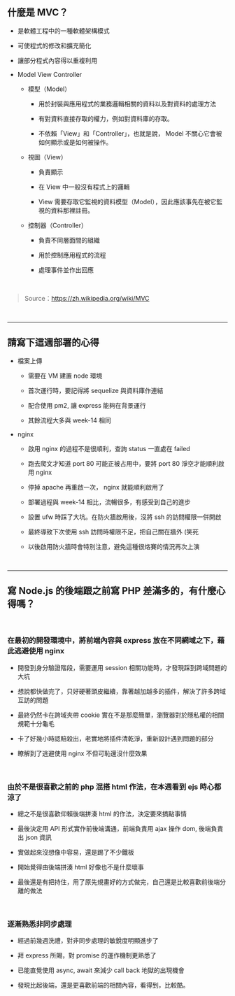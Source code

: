 ## 什麼是 MVC？

- 是軟體工程中的一種軟體架構模式

- 可使程式的修改和擴充簡化

- 讓部分程式內容得以重複利用

- Model View Controller

    - 模型（Model） 
    
        - 用於封裝與應用程式的業務邏輯相關的資料以及對資料的處理方法
        
        - 有對資料直接存取的權力，例如對資料庫的存取。
        
        - 不依賴「View」和「Controller」，也就是說， Model 不關心它會被如何顯示或是如何被操作。

    - 視圖（View）

        - 負責顯示
        
        - 在 View 中一般沒有程式上的邏輯
        
        - View 需要存取它監視的資料模型（Model），因此應該事先在被它監視的資料那裡註冊。

    - 控制器（Controller）

        - 負責不同層面間的組織

        - 用於控制應用程式的流程
        
        - 處理事件並作出回應

        <br>

> Source：https://zh.wikipedia.org/wiki/MVC

<br>

---

## 請寫下這週部署的心得

- 檔案上傳

    - 需要在 VM 建置 node 環境

    - 首次運行時，要記得將 sequelize 與資料庫作連結

    - 配合使用 pm2, 讓 express 能夠在背景運行

    - 其餘流程大多與 week-14 相同

- nginx

    - 啟用 nginx 的過程不是很順利，查詢 status 一直處在 failed
    
    - 跑去爬文才知道 port 80 可能正被占用中，要將 port 80 淨空才能順利啟用 nginx

    - 停掉 apache 再重啟一次， nginx 就能順利啟用了

    - 部署過程與 week-14 相比，流暢很多，有感受到自己的進步

    - 設置 ufw 時踩了大坑。在防火牆啟用後，沒將 ssh 的訪問權限一併開啟
    
    - 最終導致下次使用 ssh 訪問時權限不足，把自己關在牆外 (笑死

    - 以後啟用防火牆時會特別注意，避免這種很烙賽的情況再次上演

    <br>

---


## 寫 Node.js 的後端跟之前寫 PHP 差滿多的，有什麼心得嗎？

<br>

### 在最初的開發環境中，將前端內容與 express 放在不同網域之下，藉此逃避使用 nginx

- 開發到身分驗證階段，需要運用 session 相關功能時，才發現踩到跨域問題的大坑

- 想說都快做完了，只好硬著頭皮繼續，靠著越加越多的插件，解決了許多跨域互訪的問題

- 最終仍然卡在跨域夾帶 cookie 實在不是那麼簡單，瀏覽器對於隱私權的相關規範十分龜毛

- 卡了好幾小時認賠殺出，老實地將插件清乾淨，重新設計遇到問題的部分

- 瞭解到了逃避使用 nginx 不但可恥還沒什麼效果

<br>

### 由於不是很喜歡之前的 php 混搭 html 作法，在本週看到 ejs 時心都涼了

- 總之不是很喜歡仰賴後端拼湊 html 的作法，決定要來搞點事情

- 最後決定用 API 形式實作前後端溝通，前端負責用 ajax 操作 dom, 後端負責出 json 資訊

- 實做起來沒想像中容易，還是踢了不少鐵板

- 開始覺得由後端拼湊 html 好像也不是什麼壞事

- 最後還是有把持住，用了原先規畫好的方式做完，自己還是比較喜歡前後端分離的做法

<br>

### 逐漸熟悉非同步處理

- 經過前幾週洗禮，對非同步處理的敏銳度明顯進步了

- 拜 express 所賜，對 promise 的運作機制更熟悉了

- 已能直覺使用 async, await 來減少 call back 地獄的出現機會

- 發現比起後端，還是更喜歡前端的相關內容，看得到，比較酷。
